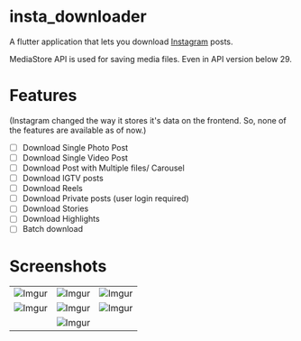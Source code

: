 # insta_downloader

A flutter application that lets you download [Instagram](https://wwww.instagram.com/) posts.

MediaStore API is used for saving media files. Even in API version below 29.

# Features

(Instagram changed the way it stores it's data on the frontend. So, none of the features are available as of now.)

- [ ] Download Single Photo Post
- [ ] Download Single Video Post
- [ ] Download Post with Multiple files/ Carousel 
- [ ] Download IGTV posts
- [ ] Download Reels
- [ ] Download Private posts (user login required)
- [ ] Download Stories
- [ ] Download Highlights
- [ ] Batch download

# Screenshots

||||
|:----------------------------------------:|:-----------------------------------------:|:-----------------------------------------: |
| ![Imgur](https://i.imgur.com/6vwbl1x.jpg) | ![Imgur](https://i.imgur.com/OpJl5VU.jpg) | ![Imgur](https://i.imgur.com/spRywOB.jpg) |
| ![Imgur](https://i.imgur.com/bcOpk0D.jpg) | ![Imgur](https://i.imgur.com/krcHqmu.jpg) | ![Imgur](https://i.imgur.com/CNz4b6J.jpg) |
||![Imgur](https://i.imgur.com/hLU249S.jpg)||
